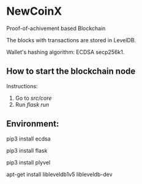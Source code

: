 # NewCoinX
Proof-of-achivement based Blockchain

The blocks with transactions are stored in LevelDB.

Wallet's hashing algorithm: ECDSA secp256k1.


## How to start the blockchain node
Instructions:
1. Go to <i>src/core</i>
2. Run <i>flask run</i>


## Environment:
pip3 install ecdsa

pip3 install flask

pip3 install plyvel

apt-get install libleveldb1v5 libleveldb-dev
